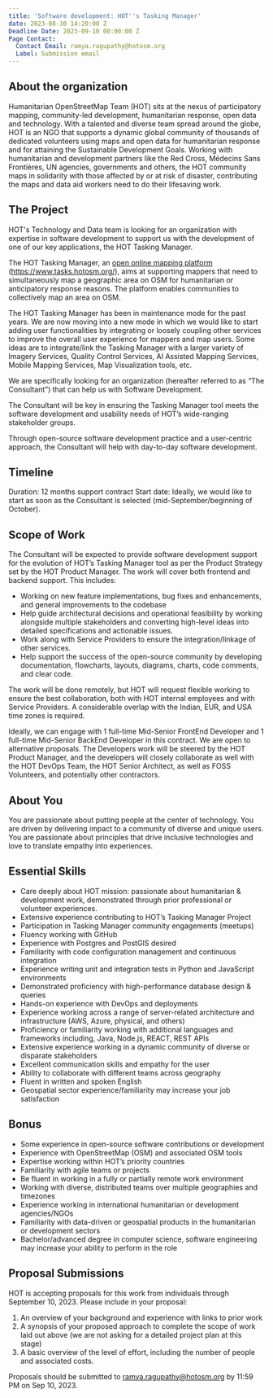 ```yaml
---
title: 'Software development: HOT''s Tasking Manager'
date: 2023-08-30 14:20:00 Z
Deadline Date: 2023-09-10 00:00:00 Z
Page Contact:
  Contact Email: ramya.ragupathy@hotosm.org
  Label: Submission email
---
```


## About the organization
Humanitarian OpenStreetMap Team (HOT) sits at the nexus of participatory mapping, community-led development, humanitarian response, open data and technology. With a talented and diverse team spread around the globe, HOT is an NGO that supports a dynamic global community of thousands of dedicated volunteers using maps and open data for humanitarian response and for attaining the Sustainable Development Goals. Working with humanitarian and development partners like the Red Cross, Médecins Sans Frontières, UN agencies, governments and others, the HOT community maps in solidarity with those affected by or at risk of disaster, contributing the maps and data aid workers need to do their lifesaving work.

## The Project

HOT's Technology and Data team is looking for an organization with expertise in software development to support us with the development of one of our key applications, the HOT Tasking Manager.

The HOT Tasking Manager, an [open online mapping platform ](https://www.tasks.hotosm.org/)(https://www.tasks.hotosm.org/), aims at supporting mappers that need to simultaneously map a geographic area on OSM for humanitarian or anticipatory response reasons. The platform enables communities to collectively map an area on OSM. 

The HOT Tasking Manager has been in maintenance mode for the past years. We are now moving into a new mode in which we would like to start adding user functionalities by integrating or loosely coupling other services to improve the overall user experience for mappers and map users.
Some ideas are to integrate/link the Tasking Manager with a larger variety of  Imagery Services, Quality Control Services, AI Assisted Mapping Services, Mobile Mapping Services, Map Visualization tools, etc. 

We are specifically looking for an organization (hereafter referred to as “The Consultant”) that can help us with Software Development.  

The Consultant will be key in ensuring the Tasking Manager tool meets the software development and usability needs of HOT’s wide-ranging stakeholder groups. 

Through open-source software development practice and a user-centric approach, the Consultant will help with day-to-day software development.

## Timeline

Duration: 12 months support contract 
Start date: Ideally, we would like to start as soon as the Consultant is selected (mid-September/beginning of October).

## Scope of Work

The Consultant will be expected to provide software development support for the evolution of HOT’s Tasking Manager tool as per the Product Strategy set by the HOT Product Manager.
The work will cover both frontend and backend support. This includes:
* Working on new feature implementations, bug fixes and enhancements, and general improvements to the codebase
* Help guide architectural decisions and operational feasibility by working alongside multiple stakeholders and converting high-level ideas into detailed specifications and actionable issues.
* Work along with Service Providers to ensure the integration/linkage of other services.
* Help support the success of the open-source community by developing documentation, flowcharts, layouts, diagrams, charts, code comments, and clear code.

The work will be done remotely, but HOT will request flexible working to ensure the best collaboration, both with HOT internal employees and with Service Providers. A considerable overlap with the Indian, EUR, and USA time zones is required.

Ideally, we can engage with 1 full-time Mid-Senior FrontEnd Developer and 1 full-time Mid-Senior BackEnd Developer in this contract. We are open to alternative proposals.
The Developers work will be steered by the HOT Product Manager, and the developers will closely collaborate as well with the HOT DevOps Team, the HOT Senior Architect, as well as FOSS Volunteers, and potentially other contractors.

## About You

You are passionate about putting people at the center of technology. You are driven by delivering impact to a community of diverse and unique users. You are passionate about principles that drive inclusive technologies and love to translate empathy into experiences.

## Essential Skills
* Care deeply about HOT mission: passionate about humanitarian & development work, demonstrated through prior professional or volunteer experiences.
* Extensive experience contributing to HOT’s Tasking Manager Project
* Participation in Tasking Manager community engagements (meetups)
* Fluency working with GitHub
* Experience with Postgres and PostGIS desired
* Familiarity with code configuration management and continuous integration
* Experience writing unit and integration tests in Python and JavaScript environments
* Demonstrated proficiency with high-performance database design & queries
* Hands-on experience with DevOps and deployments
* Experience working across a range of server-related architecture and infrastructure (AWS, Azure, physical, and others)
* Proficiency or familiarity working with additional languages and frameworks including, Java, Node.js, REACT, REST APIs
* Extensive experience working in a dynamic community of diverse or disparate stakeholders
* Excellent communication skills and empathy for the user
* Ability to collaborate with different teams across geography
* Fluent in written and spoken English
* Geospatial sector experience/familiarity may increase your job satisfaction

## Bonus
* Some experience in open-source software contributions or development
* Experience with OpenStreetMap (OSM) and associated OSM tools
* Expertise working within HOT’s priority countries
* Familiarity with agile teams or projects
* Be fluent in working in a fully or partially remote work environment
* Working with diverse, distributed teams over multiple geographies and timezones 
* Experience working in international humanitarian or development agencies/NGOs
* Familiarity with data-driven or geospatial products in the humanitarian or development sectors
* Bachelor/advanced degree in computer science, software engineering may increase your ability to perform in the role 

## Proposal Submissions

HOT is accepting proposals for this work from individuals through September 10, 2023. Please include in your proposal:
1. An overview of your background and experience with links to prior work
2. A synopsis of your proposed approach to complete the scope of work laid out above (we are not asking for a detailed project plan at this stage)
3. A basic overview of the level of effort, including the number of people and associated costs.


Proposals should be submitted to ramya.ragupathy@hotosm.org by 11:59 PM on Sep 10, 2023.

